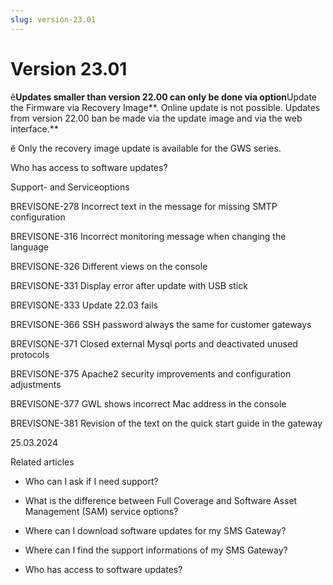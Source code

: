 ```yaml
---
slug: version-23.01
---
```


# Version 23.01

ê**Updates smaller than version 22.00 can only be done via option**Update the
Firmware via Recovery Image**. Online update is not possible. Updates from
version 22.00 ban be made via the update image and via the web interface.**

ê Only the recovery image update is available for the GWS series.

Who has access to software updates?

Support- and Serviceoptions

BREVISONE-278 Incorrect text in the message for missing SMTP configuration

BREVISONE-316 Incorrect monitoring message when changing the language

BREVISONE-326 Different views on the console

BREVISONE-331 Display error after update with USB stick

BREVISONE-333 Update 22.03 fails

BREVISONE-366 SSH password always the same for customer gateways

BREVISONE-371 Closed external Mysql ports and deactivated unused protocols

BREVISONE-375 Apache2 security improvements and configuration adjustments

BREVISONE-377 GWL shows incorrect Mac address in the console

BREVISONE-381 Revision of the text on the quick start guide in the gateway

25.03.2024

Related articles

  * Who can I ask if I need support?

  * What is the difference between Full Coverage and Software Asset Management (SAM) service options?

  * Where can I download software updates for my SMS Gateway?

  * Where can I find the support informations of my SMS Gateway?

  * Who has access to software updates?

